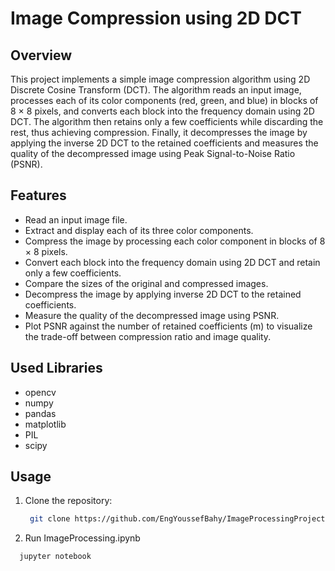 # Image Compression using 2D DCT

## Overview

This project implements a simple image compression algorithm using 2D Discrete Cosine Transform (DCT). The algorithm reads an input image, processes each of its color components (red, green, and blue) in blocks of 8 × 8 pixels, and converts each block into the frequency domain using 2D DCT. The algorithm then retains only a few coefficients while discarding the rest, thus achieving compression. Finally, it decompresses the image by applying the inverse 2D DCT to the retained coefficients and measures the quality of the decompressed image using Peak Signal-to-Noise Ratio (PSNR).

## Features

- Read an input image file.
- Extract and display each of its three color components.
- Compress the image by processing each color component in blocks of 8 × 8 pixels.
- Convert each block into the frequency domain using 2D DCT and retain only a few coefficients.
- Compare the sizes of the original and compressed images.
- Decompress the image by applying inverse 2D DCT to the retained coefficients.
- Measure the quality of the decompressed image using PSNR.
- Plot PSNR against the number of retained coefficients (m) to visualize the trade-off between compression ratio and image quality.

## Used Libraries
- opencv
- numpy
- pandas
- matplotlib 
- PIL
- scipy

## Usage

1. Clone the repository:

   ```bash
    git clone https://github.com/EngYoussefBahy/ImageProcessingProject.git

2. Run ImageProcessing.ipynb
  ```bash
    jupyter notebook 

